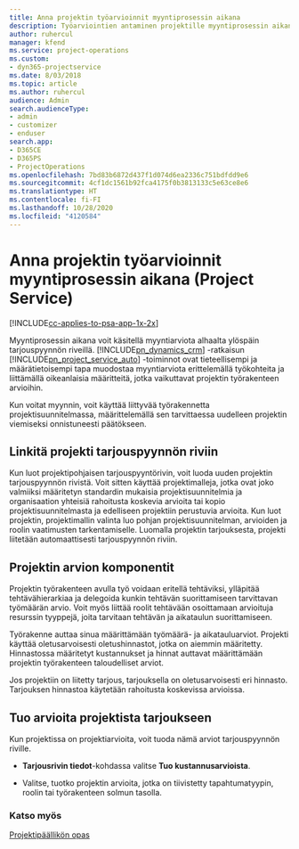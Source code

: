 ```yaml
---
title: Anna projektin työarvioinnit myyntiprosessin aikana
description: Työarviointien antaminen projektille myyntiprosessin aikana Project Servicessä
author: ruhercul
manager: kfend
ms.service: project-operations
ms.custom:
- dyn365-projectservice
ms.date: 8/03/2018
ms.topic: article
ms.author: ruhercul
audience: Admin
search.audienceType:
- admin
- customizer
- enduser
search.app:
- D365CE
- D365PS
- ProjectOperations
ms.openlocfilehash: 7bd83b6872d437f1d074d6ea2336c751bdfdd9e6
ms.sourcegitcommit: 4cf1dc1561b92fca4175f0b3813133c5e63ce8e6
ms.translationtype: HT
ms.contentlocale: fi-FI
ms.lasthandoff: 10/28/2020
ms.locfileid: "4120584"
---
```

# <a name="provide-work-estimates-for-a-project-during-the-sales-process-project-service"></a>Anna projektin työarvioinnit myyntiprosessin aikana (Project Service)

[!INCLUDE[cc-applies-to-psa-app-1x-2x](../includes/cc-applies-to-psa-app-1x-2x.md)]

Myyntiprosessin aikana voit käsitellä myyntiarviota alhaalta ylöspäin tarjouspyynnön riveillä. [!INCLUDE[pn_dynamics_crm](../includes/pn-dynamics-crm.md)] -ratkaisun [!INCLUDE[pn_project_service_auto](../includes/pn-project-service-auto.md)] -toiminnot ovat tieteellisempi ja määrätietoisempi tapa muodostaa myyntiarviota erittelemällä työkohteita ja liittämällä oikeanlaisia määritteitä, jotka vaikuttavat projektin työrakenteen arvioihin.  
  
 Kun voitat myynnin, voit käyttää liittyvää työrakennetta projektisuunnitelmassa, määrittelemällä sen tarvittaessa uudelleen projektin viemiseksi onnistuneesti päätökseen.  
  
## <a name="link-a-project-to-a-quote-line"></a>Linkitä projekti tarjouspyynnön riviin  
 Kun luot projektipohjaisen tarjouspyyntörivin, voit luoda uuden projektin tarjouspyynnön rivistä. Voit sitten käyttää projektimalleja, jotka ovat joko valmiiksi määritetyn standardin mukaisia projektisuunnitelmia ja organisaation yhteisiä rahoitusta koskevia arvioita tai kopio projektisuunnitelmasta ja edelliseen projektiin perustuvia arvioita. Kun luot projektin, projektimallin valinta luo pohjan projektisuunnitelman, arvioiden ja roolin vaatimusten tarkentamiselle. Luomalla projektin tarjouksesta, projekti liitetään automaattisesti tarjouspyynnön riviin.  
  
## <a name="project-estimate-components"></a>Projektin arvion komponentit  
 Projektin työrakenteen avulla työ voidaan eritellä tehtäviksi, ylläpitää tehtävähierarkiaa ja delegoida kunkin tehtävän suorittamiseen tarvittavan työmäärän arvio. Voit myös liittää roolit tehtävään osoittamaan arvioituja resurssin tyyppejä, joita tarvitaan tehtävän ja aikataulun suorittamiseen.  
  
 Työrakenne auttaa sinua määrittämään työmäärä- ja aikatauluarviot. Projekti käyttää oletusarvoisesti oletushinnastot, jotka on aiemmin määritetty. Hinnastossa määritetyt kustannukset ja hinnat auttavat määrittämään projektin työrakenteen taloudelliset arviot.  
  
 Jos projektiin on liitetty tarjous, tarjouksella on oletusarvoisesti eri hinnasto. Tarjouksen hinnastoa käytetään rahoitusta koskevissa arvioissa.  
  
## <a name="import-estimates-from-a-project-into-a-quote"></a>Tuo arvioita projektista tarjoukseen  
 Kun projektissa on projektiarvioita, voit tuoda nämä arviot tarjouspyynnön riville.  
  
-   **Tarjousrivin tiedot**-kohdassa valitse **Tuo kustannusarvioista**. 

-   Valitse, tuotko projektin arvioita, jotka on tiivistetty tapahtumatyypin, roolin tai työrakenteen solmun tasolla.  
  
### <a name="see-also"></a>Katso myös  
 [Projektipäällikön opas](../psa/project-manager-guide.md)
